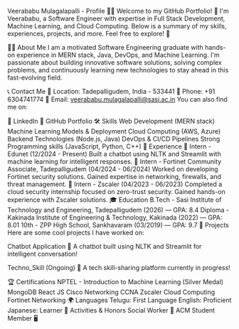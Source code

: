Veerababu Mulagalapalli - Profile 👨‍💻
Welcome to my GitHub Portfolio! 👋 I'm Veerababu, a Software Engineer with expertise in Full Stack Development, Machine Learning, and Cloud Computing. Below is a summary of my skills, experiences, projects, and more. Feel free to explore! 🚀

🧑‍💻 About Me
I am a motivated Software Engineering graduate with hands-on experience in MERN stack, Java, DevOps, and Machine Learning. I'm passionate about building innovative software solutions, solving complex problems, and continuously learning new technologies to stay ahead in this fast-evolving field.

📞 Contact Me
📍 Location: Tadepalligudem, India - 533441
📱 Phone: +91 6304741774
📧 Email: veerababu.mulagalapalli@sasi.ac.in
You can also find me on:

💼 LinkedIn
🐙 GitHub Portfolio
🛠️ Skills
Web Development (MERN stack)
Machine Learning Models & Deployment
Cloud Computing (AWS, Azure)
Backend Technologies (Node.js, Java)
DevOps & CI/CD Pipelines
Strong Programming skills (JavaScript, Python, C++)
💼 Experience
🏢 Intern - Edunet (12/2024 - Present)
Built a chatbot using NLTK and Streamlit with machine learning for intelligent responses.
🏢 Intern - Fortinet Community Associate, Tadepalligudem (04/2024 - 06/2024)
Worked on developing Fortinet security solutions.
Gained expertise in networking, firewalls, and threat management.
🏢 Intern - Zscaler (04/2023 - 06/2023)
Completed a cloud security internship focused on zero-trust security.
Gained hands-on experience with Zscaler solutions.
🎓 Education
B.Tech - Sasi Institute of Technology and Engineering, Tadepalligudem (2026) — GPA: 8.4
Diploma - Kakinada Institute of Engineering & Technology, Kakinada (2022) — GPA: 8.01
10th - ZPP High School, Sankhavaram (03/2019) — GPA: 9.7
📂 Projects
Here are some cool projects I have worked on:

Chatbot Application 🤖
A chatbot built using NLTK and Streamlit for intelligent conversation!

Techno_Skill (Ongoing) 🧠
A tech skill-sharing platform currently in progress!

🏆 Certifications
NPTEL - Introduction to Machine Learning (Silver Medal)
MongoDB
React JS
Cisco Networking CCNA
Zscaler Cloud Computing
Fortinet Networking
🌍 Languages
Telugu: First Language
English: Proficient
Japanese: Learner
🏅 Activities & Honors
Social Worker 🤝
ACM Student Member 🖥️
